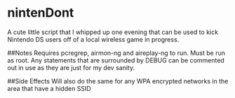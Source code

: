 # nintenDont
A cute little script that I whipped up one evening that can be used to kick Nintendo DS users off of a local wireless game in progress.

##Notes
Requires pcregrep, airmon-ng and aireplay-ng to run. Must be run as root.
Any statements that are surrounded by DEBUG can be commented out in use as they are just for my dev sanity.

##Side Effects
Will also do the same for any WPA encrypted networks in the area that have a hidden SSID

